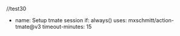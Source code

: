 //test30

- name: Setup tmate session
  if: always()
  uses: mxschmitt/action-tmate@v3
  timeout-minutes: 15
